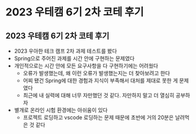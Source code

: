 # 2023 우테캠 6기 2차 코테 후기

## 2023 우테캠 6기 2차 코테 후기

- 2023 우아한 테크 캠프 2차 과제 테스트를 봤다
- Spring으로 주어진 과제를 시간 안에 구현하는 문제였다
- 개인적으로는 시간 안에 모든 요구사항을 다 구현하기에는 어려웠다
  - 오류가 발생했는데, 왜 이런 오류가 발생했는지는 더 찾아보려고 한다
  - 어찌 됐건 Spring에 대한 경험과 지식이 부족해서 대처를 제대로 못한 게 문제였다
  - 최근에 내 실력에 대해 너무 자만했던 것 같다. 자만하지 말고 더 열심히 공부하자
- 별개로 온라인 시험 환경에는 아쉬움이 있다
  - 프로젝트 로딩하고 vscode 로딩하는 문제 때문에 초반에 거의 20분은 날려먹은 것 같다
